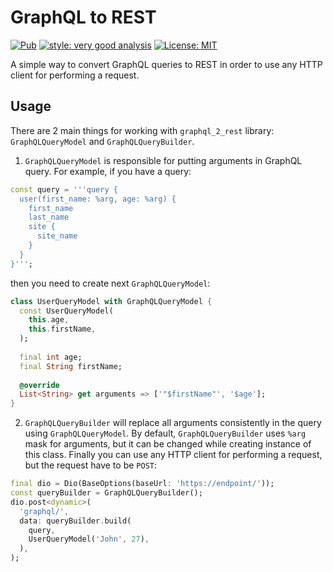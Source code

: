 # GraphQL to REST
<p>
<a href="https://pub.dev/packages/graphql_2_rest"><img src="https://img.shields.io/pub/v/graphql_2_rest.svg" alt="Pub"></a>
<a href="https://pub.dev/packages/very_good_analysis"><img src="https://img.shields.io/badge/style-very_good_analysis-B22C89.svg" alt="style: very good analysis"></a>
<a href="https://opensource.org/licenses/MIT"><img src="https://img.shields.io/badge/license-MIT-purple.svg" alt="License: MIT"></a>
</p>

A simple way to convert GraphQL queries to REST in order to use any HTTP client for performing a request.

## Usage
There are 2 main things for working with `graphql_2_rest` library: `GraphQLQueryModel` and `GraphQLQueryBuilder`.

1. `GraphQLQueryModel` is responsible for putting arguments in GraphQL query. For example, if you have a query:
```dart
const query = '''query {
  user(first_name: %arg, age: %arg) {
    first_name
    last_name
    site {
      site_name
    }
  }
}''';
```
then you need to create next `GraphQLQueryModel`:
```dart
class UserQueryModel with GraphQLQueryModel {
  const UserQueryModel(
    this.age,
    this.firstName,
  );
  
  final int age;
  final String firstName;
  
  @override
  List<String> get arguments => ['"$firstName"', '$age'];
}
```

2. `GraphQLQueryBuilder` will replace all arguments consistently in the query using `GraphQLQueryModel`. By default, `GraphQLQueryBuilder` uses `%arg` mask for arguments, but it can be changed while creating instance of this class.
Finally you can use any HTTP client for performing a request, but the request have to be `POST`:
```dart
final dio = Dio(BaseOptions(baseUrl: 'https://endpoint/'));
const queryBuilder = GraphQLQueryBuilder();
dio.post<dynamic>(
  'graphql/',
  data: queryBuilder.build(
    query, 
    UserQueryModel('John', 27),
  ),
);
```
